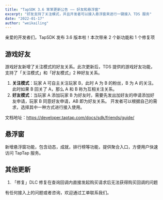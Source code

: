 ```yaml
---
title: "TapSDK 3.6 笨笨更新公告 —— 好友和悬浮窗"
excerpt: "好友支持了关注模式，并且开发者可以接入悬浮窗来进行一键接入 TDS 服务"
date: "2022-01-17"
author: "weikailing"
---
```


亲爱的开发者们，TapSDK 发布 3.6 版本啦！本次带来 2 个新功能和 1 个修复项

## 游戏好友
游戏好友新增了关注模式的好友关系。此次更新后，TDS 提供的游戏好友功能，支持了「关注模式」和「好友模式」2 种好友关系。
1. **关注模式**：玩家 A 可自主关注玩家 B，此时 A 为 B 的粉丝，B 为 A 的关注。此时如果 B 回关了 A，那么 A 和 B 称为互相关注关系。
2. **好友模式**：当玩家 A 添加玩家 B 为好友时，需要先发出加好友的申请添加好友申请，玩家 B 同意好友申请，AB 即为好友关系。
开发者可以根据自己的需求，选择其中一种方式进行接入使用。

文档地址：https://developer.taptap.com/docs/sdk/friends/guide/ 


## 悬浮窗
新增悬浮窗功能，包含动态，成就，排行榜等功能，提供聚合入口，方便用户快速访问 TapTap 服务。

## 其他更新
1. 「修复」DLC 修复在查询回调内直接发起购买请求后无法获得购买回调的问题

有任何接入上的问题或者咨询，欢迎通过工单联系我们。
